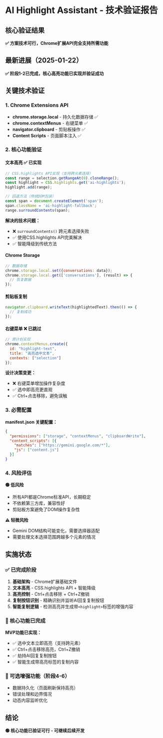 # AI Highlight Assistant - 技术验证报告

## 核心验证结果
**✅ 方案技术可行，Chrome扩展API完全支持所需功能**

## 最新进展（2025-01-22）
**✅ 阶段1-2已完成，核心高亮功能已实现并验证成功**

## 关键技术验证

### 1. Chrome Extensions API
- **chrome.storage.local** - 持久化数据存储 ✅
- **chrome.contextMenus** - 右键菜单 ✅ 
- **navigator.clipboard** - 剪贴板操作 ✅
- **Content Scripts** - 页面脚本注入 ✅

### 2. 核心功能验证

#### 文本高亮 ✅ 已实现
```javascript
// CSS.highlights API实现（支持跨元素选择）
const range = selection.getRangeAt(0).cloneRange();
const highlight = CSS.highlights.get('ai-highlights');
highlight.add(range);

// 回退方法（传统DOM包装）
const span = document.createElement('span');
span.className = 'ai-highlight-fallback';
range.surroundContents(span);
```

**解决的技术问题：**
- ❌ `surroundContents()` 跨元素选择失败
- ✅ 使用CSS.highlights API完美解决
- ✅ 智能降级到传统方法

#### Chrome Storage
```javascript
// 数据存储
chrome.storage.local.set({conversations: data});
chrome.storage.local.get(['conversations'], (result) => {
  // 恢复数据
});
```

#### 剪贴板复制
```javascript
navigator.clipboard.writeText(highlightedText).then(() => {
  // 复制成功
});
```

#### 右键菜单 ❌ 已跳过
```javascript
// 原计划实现
chrome.contextMenus.create({
  id: "highlight-text",
  title: "高亮选中文本", 
  contexts: ["selection"]
});
```

**设计决策变更：**
- ❌ 右键菜单增加操作复杂度
- ✅ 选中即高亮更直观
- ✅ Ctrl+点击移除，避免误触

### 3. 必需配置

**manifest.json 关键配置：**
```json
{
  "permissions": ["storage", "contextMenus", "clipboardWrite"],
  "content_scripts": [{
    "matches": ["https://gemini.google.com/*"],
    "js": ["content.js"]
  }]
}
```

### 4. 风险评估

**🟢 低风险**
- 所有API都是Chrome标准API，长期稳定
- 不依赖第三方库，兼容性好
- 剪贴板方案避免了DOM操作复杂性

**⚠️ 轻微风险**
- Gemini DOM结构可能变化，需要选择器适配
- 需要处理文本选择范围跨越多个元素的情况

## 实施状态

### ✅ 已完成阶段
1. **基础架构** - Chrome扩展基础文件
2. **文本高亮** - CSS.highlights API + 智能降级  
3. **高亮控制** - Ctrl+点击移除 + Ctrl+Z撤销
4. **复制按钮识别** - 精确识别并监听AI回复复制按钮
5. **智能复制逻辑** - 检测高亮并生成带`<highlight>`标签的增强内容

### 🎉 核心功能已完成
**MVP功能已实现：**
- ✅ 选中文本立即高亮（支持跨元素）
- ✅ Ctrl+点击移除高亮，Ctrl+Z撤销
- ✅ 劫持AI回复复制按钮
- ✅ 智能生成带高亮标签的复制内容

### 🚧 可选增强功能（阶段4-6）
- 数据持久化（页面刷新保持高亮）
- 错误处理和边界情况
- 动态内容监听优化

## 结论
**🟢 核心功能已验证可行 - 可继续后续开发**